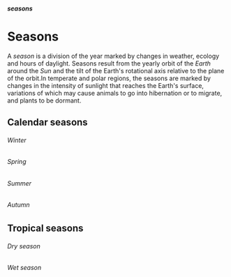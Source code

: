 #### *seasons*
# Seasons
A *season* is a division of the year marked by changes in weather, ecology and hours of daylight. Seasons result from the yearly orbit of the *Earth* around the *Sun* and the tilt of the Earth's rotational axis relative to the plane of the orbit.In temperate and polar regions, the seasons are marked by changes in the intensity of sunlight that reaches the Earth's surface, variations of which may cause animals to go into hibernation or to migrate, and plants to be dormant.

## Calendar seasons
###### *Winter*
###### *Spring*
###### *Summer*
###### *Autumn*

## Tropical seasons
###### *Dry season*
###### *Wet season*
